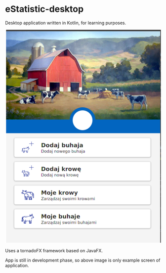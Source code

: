 # eStatistic-desktop

Desktop application written in Kotlin, for learning purposes.

![](image.png)

Uses a tornadoFX framework based on JavaFX. 

App is still in development phase, so above image is only example screen of application.
